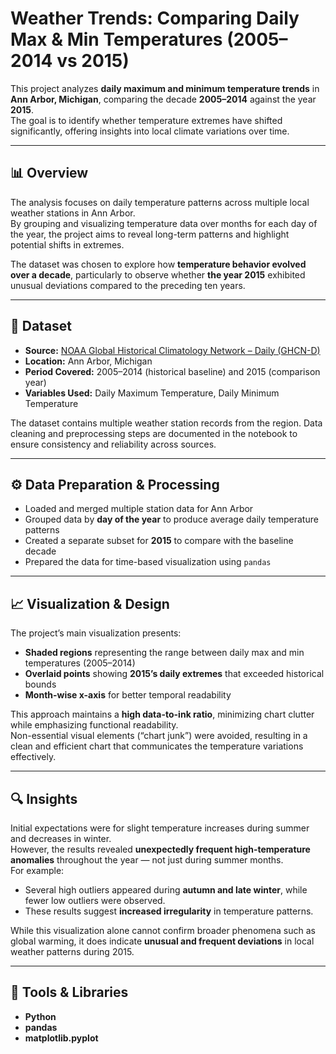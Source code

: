 # Weather Trends: Comparing Daily Max & Min Temperatures (2005–2014 vs 2015)

This project analyzes **daily maximum and minimum temperature trends** in **Ann Arbor, Michigan**, comparing the decade **2005–2014** against the year **2015**.  
The goal is to identify whether temperature extremes have shifted significantly, offering insights into local climate variations over time.

---

## 📊 Overview

The analysis focuses on daily temperature patterns across multiple local weather stations in Ann Arbor.  
By grouping and visualizing temperature data over months for each day of the year, the project aims to reveal long-term patterns and highlight potential shifts in extremes.

The dataset was chosen to explore how **temperature behavior evolved over a decade**, particularly to observe whether **the year 2015** exhibited unusual deviations compared to the preceding ten years.

---

## 🧾 Dataset

- **Source:** [NOAA Global Historical Climatology Network – Daily (GHCN-D)](https://www.ncei.noaa.gov/products/land-based-station/global-historical-climatology-network-daily)  
- **Location:** Ann Arbor, Michigan  
- **Period Covered:** 2005–2014 (historical baseline) and 2015 (comparison year)  
- **Variables Used:** Daily Maximum Temperature, Daily Minimum Temperature  

The dataset contains multiple weather station records from the region. Data cleaning and preprocessing steps are documented in the notebook to ensure consistency and reliability across sources.

---

## ⚙️ Data Preparation & Processing

- Loaded and merged multiple station data for Ann Arbor  
- Grouped data by **day of the year** to produce average daily temperature patterns  
- Created a separate subset for **2015** to compare with the baseline decade  
- Prepared the data for time-based visualization using `pandas`

---

## 📈 Visualization & Design

The project’s main visualization presents:

- **Shaded regions** representing the range between daily max and min temperatures (2005–2014)  
- **Overlaid points** showing **2015’s daily extremes** that exceeded historical bounds  
- **Month-wise x-axis** for better temporal readability  

This approach maintains a **high data-to-ink ratio**, minimizing chart clutter while emphasizing functional readability.  
Non-essential visual elements (“chart junk”) were avoided, resulting in a clean and efficient chart that communicates the temperature variations effectively.

---

## 🔍 Insights

Initial expectations were for slight temperature increases during summer and decreases in winter.  
However, the results revealed **unexpectedly frequent high-temperature anomalies** throughout the year — not just during summer months.  
For example:
- Several high outliers appeared during **autumn and late winter**, while fewer low outliers were observed.  
- These results suggest **increased irregularity** in temperature patterns.

While this visualization alone cannot confirm broader phenomena such as global warming, it does indicate **unusual and frequent deviations** in local weather patterns during 2015.

---

## 🧩 Tools & Libraries

- **Python**
- **pandas**
- **matplotlib.pyplot**